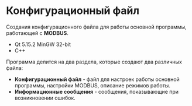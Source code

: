 # Конфигурационный файл

Создания конфигурационного файла для работы основной программы, работающей с **MODBUS**.

- Qt 5.15.2 MinGW 32-bit
- C++

Программа делится на два раздела, которые создают два различных файла:
- **Конфигурационный файл** - файл для настроек работы основной программы, настройки MODBUS, описание режимов работы.
- **Информационные сообщения** - сообщения, показывающие при возникновении ошибок.
